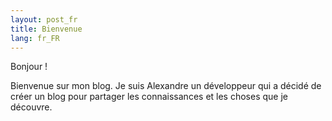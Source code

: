 ```yaml
---
layout: post_fr
title: Bienvenue
lang: fr_FR
---
```

Bonjour !

Bienvenue sur mon blog. Je suis Alexandre un développeur qui a décidé de créer un blog pour partager les connaissances et les choses que je découvre.